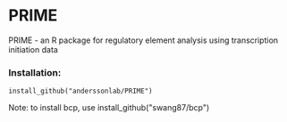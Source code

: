 # PRIME
PRIME - an R package for regulatory element analysis using transcription initiation data

### Installation:
```
install_github("anderssonlab/PRIME")
```

Note: to install bcp, use install_github("swang87/bcp")
